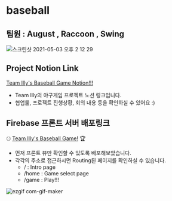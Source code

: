 # baseball

## 팀원 : August , Raccoon , Swing

![스크린샷 2021-05-03 오후 2 12 29](https://user-images.githubusercontent.com/69034766/116949555-87148f00-acbd-11eb-95b1-282ffd7df859.png)

## Project Notion Link

[Team Illy's Baseball Game Notion!!!](https://www.notion.so/Team-12-d98d0602d88c4c0384d5f5430f2dcc6d)

- Team Illy의 야구게임 프로젝트 노션 링크입니다.
- 협업룰, 프로젝트 진행상황, 회의 내용 등을 확인하실 수 있어요 :)

## Firebase 프론트 서버 배포링크

⚾︎ [Team Illy's Baseball Game!](https://teamilly-baseball.web.app/) 🏆

- 먼저 프론트 뷰만 확인할 수 있도록 배포해보았습니다.
- 각각의 주소로 접근하시면 Routing된 페이지를 확인하실 수 있습니다.
    - / : Intro page
    - /home : Game select page
    - /game : Play!!!
    
 
![ezgif com-gif-maker](https://user-images.githubusercontent.com/69034766/117411174-441d1a80-af4e-11eb-8730-7377603ff16a.gif)
